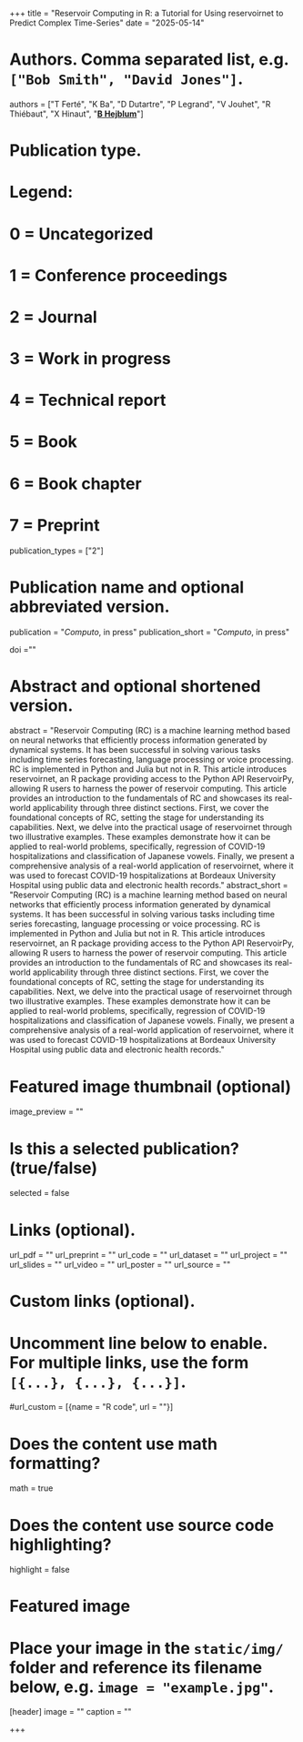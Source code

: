 +++
title = "Reservoir Computing in R: a Tutorial for Using reservoirnet to Predict Complex Time-Series"
date = "2025-05-14"

# Authors. Comma separated list, e.g. `["Bob Smith", "David Jones"]`.
authors = ["T Ferté", "K Ba", "D Dutartre", "P Legrand", "V Jouhet", "R Thiébaut", "X Hinaut", "<u>**B Hejblum**</u>"]
# Publication type.
# Legend:
# 0 = Uncategorized
# 1 = Conference proceedings
# 2 = Journal
# 3 = Work in progress
# 4 = Technical report
# 5 = Book
# 6 = Book chapter
# 7 = Preprint
publication_types = ["2"]

# Publication name and optional abbreviated version.
publication = "*Computo*, in press"
publication_short = "*Computo*, in press"

doi =""

# Abstract and optional shortened version.
abstract = "Reservoir Computing (RC) is a machine learning method based on neural networks that efficiently process information generated by dynamical systems. It has been successful in solving various tasks including time series forecasting, language processing or voice processing. RC is implemented in Python and Julia but not in R. This article introduces reservoirnet, an R package providing access to the Python API ReservoirPy, allowing R users to harness the power of reservoir computing. This article provides an introduction to the fundamentals of RC and showcases its real-world applicability through three distinct sections. First, we cover the foundational concepts of RC, setting the stage for understanding its capabilities. Next, we delve into the practical usage of reservoirnet through two illustrative examples. These examples demonstrate how it can be applied to real-world problems, specifically, regression of COVID-19 hospitalizations and classification of Japanese vowels. Finally, we present a comprehensive analysis of a real-world application of reservoirnet, where it was used to forecast COVID-19 hospitalizations at Bordeaux University Hospital using public data and electronic health records."
abstract_short = "Reservoir Computing (RC) is a machine learning method based on neural networks that efficiently process information generated by dynamical systems. It has been successful in solving various tasks including time series forecasting, language processing or voice processing. RC is implemented in Python and Julia but not in R. This article introduces reservoirnet, an R package providing access to the Python API ReservoirPy, allowing R users to harness the power of reservoir computing. This article provides an introduction to the fundamentals of RC and showcases its real-world applicability through three distinct sections. First, we cover the foundational concepts of RC, setting the stage for understanding its capabilities. Next, we delve into the practical usage of reservoirnet through two illustrative examples. These examples demonstrate how it can be applied to real-world problems, specifically, regression of COVID-19 hospitalizations and classification of Japanese vowels. Finally, we present a comprehensive analysis of a real-world application of reservoirnet, where it was used to forecast COVID-19 hospitalizations at Bordeaux University Hospital using public data and electronic health records."

# Featured image thumbnail (optional)
image_preview = ""

# Is this a selected publication? (true/false)
selected = false

# Links (optional).
url_pdf = ""
url_preprint = ""
url_code = ""
url_dataset = ""
url_project = ""
url_slides = ""
url_video = ""
url_poster = ""
url_source = ""

# Custom links (optional).
# Uncomment line below to enable. For multiple links, use the form `[{...}, {...}, {...}]`.
#url_custom = [{name = "R code", url = ""}]


# Does the content use math formatting?
math = true

# Does the content use source code highlighting?
highlight = false

# Featured image
# Place your image in the `static/img/` folder and reference its filename below, e.g. `image = "example.jpg"`.
[header]
image = ""
caption = ""

+++
